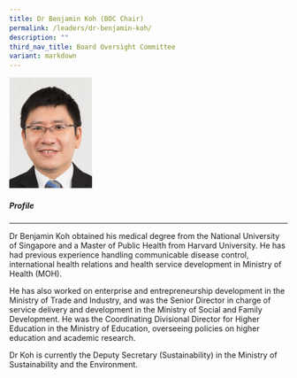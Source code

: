 ```yaml
---
title: Dr Benjamin Koh (BOC Chair)
permalink: /leaders/dr-benjamin-koh/
description: ""
third_nav_title: Board Oversight Committee
variant: markdown
---
```

<img style="width:150px" src="/images/Leaders/dr%20benjamin%20koh.png">
	
	
##### Profile

* * *

Dr Benjamin Koh obtained his medical degree from the National University of Singapore and a Master of Public Health from Harvard University. He has had previous experience handling communicable disease control, international health relations and health service development in Ministry of Health (MOH).

He has also worked on enterprise and entrepreneurship development in the Ministry of Trade and Industry, and was the Senior Director in charge of service delivery and development in the Ministry of Social and Family Development. He was the Coordinating Divisional Director for Higher Education in the Ministry of Education, overseeing policies on higher education and academic research.

Dr Koh is currently the Deputy Secretary (Sustainability) in the Ministry of Sustainability and the Environment.
